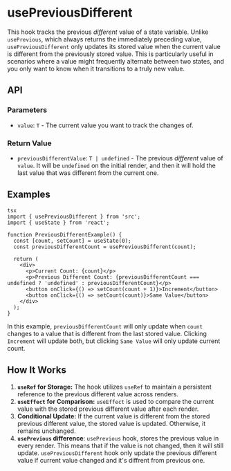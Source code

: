 # usePreviousDifferent

This hook tracks the previous _different_ value of a state variable. Unlike `usePrevious`, which always returns the immediately preceding value, `usePreviousDifferent` only updates its stored value when the current value is different from the previously stored value. This is particularly useful in scenarios where a value might frequently alternate between two states, and you only want to know when it transitions to a truly new value.

## API

### Parameters

- `value`: `T` - The current value you want to track the changes of.

### Return Value

- `previousDifferentValue`: `T | undefined` - The previous _different_ value of `value`. It will be `undefined` on the initial render, and then it will hold the last value that was different from the current one.

## Examples

```
tsx
import { usePreviousDifferent } from 'src';
import { useState } from 'react';

function PreviousDifferentExample() {
  const [count, setCount] = useState(0);
  const previousDifferentCount = usePreviousDifferent(count);

  return (
    <div>
      <p>Current Count: {count}</p>
      <p>Previous Different Count: {previousDifferentCount === undefined ? 'undefined' : previousDifferentCount}</p>
      <button onClick={() => setCount(count + 1)}>Increment</button>
      <button onClick={() => setCount(count)}>Same Value</button>
    </div>
  );
}
```

In this example, `previousDifferentCount` will only update when `count` changes to a value that is different from the last stored value. Clicking `Increment` will update both, but clicking `Same Value` will only update current count.

## How It Works

1.  **`useRef` for Storage:** The hook utilizes `useRef` to maintain a persistent reference to the previous different value across renders.
2.  **`useEffect` for Comparison:** `useEffect` is used to compare the current value with the stored previous different value after each render.
3.  **Conditional Update:** If the current value is different from the stored previous different value, the stored value is updated. Otherwise, it remains unchanged.
4.  **`usePrevious` difference**: `usePrevious` hook, stores the previous value in every render. This means that if the value is not changed, then it will still update. `usePreviousDifferent` hook only update the previous different value if current value changed and it's diffrent from previous one.
